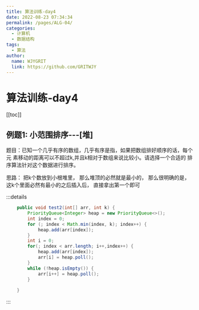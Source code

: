 ```yaml
---
title: 算法训练-day4  
date: 2022-08-23 07:34:34  
permalink: /pages/ALG-04/  
categories:
  - 计算机
  - 数据结构
tags:
  - 算法
author:  
  name: WJYGRIT   
  link: https://github.com/GRITWJY
---
```


# 算法训练-day4
 
[[toc]]


## 例题1: 小范围排序---[堆]

题目：已知一个几乎有序的数组，几乎有序是指，如果把数组排好顺序的话，每个元 素移动的距离可以不超过k,并且k相对于数组来说比较小。请选择一个合适的 排序算法针对这个数据进行排序。


思路： 把k个数放到小根堆里， 那么堆顶的必然就是最小的， 那么很明确的是， 这k个里面必然有最小的之后插入后， 直接拿出第一个即可


:::details
```java
	public void test2(int[] arr, int k) {
		PriorityQueue<Integer> heap = new PriorityQueue<>();
		int index = 0;
		for (; index < Math.min(index, k); index++) {
			heap.add(arr[index]);
		}
		int i = 0;
		for(; index < arr.length; i++,index++) {
			heap.add(arr[index]);
			arr[i] = heap.poll();
		}
		while (!heap.isEmpty()) {
			arr[i++] = heap.poll();
		}
		
	}

```
:::

